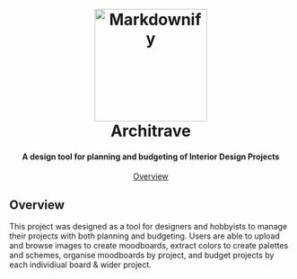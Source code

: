 <h1 align="center">
  <br>
  <a href="http://www.amitmerchant.com/electron-markdownify"><img src="https://raw.githubusercontent.com/amitmerchant1990/electron-markdownify/master/app/img/markdownify.png" alt="Markdownify" width="200"></a>
  <br>
  Architrave
  <br>
</h1>

<h4 align="center">A design tool for planning and budgeting of Interior Design Projects</h4>

<p align="center">
  <a href="#overview">Overview</a>

</p>

## Overview

<p>
This project was designed as a tool for designers and hobbyists to manage their projects with both planning and budgeting.
Users are able to upload and browse images to create moodboards, extract colors to create palettes and schemes, 
organise moodboards by project, and budget projects by each individiual board & wider project.
</p>
